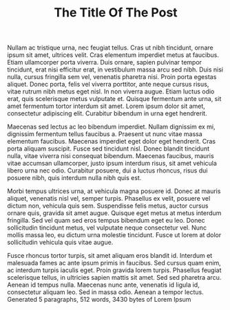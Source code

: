 ﻿---
title: The Title Of The Post
category: Spoons
---

Nullam ac tristique urna, nec feugiat tellus. Cras ut nibh tincidunt, ornare ipsum sit amet, ultrices velit. Cras elementum imperdiet metus at faucibus. Etiam ullamcorper porta viverra. Duis ornare, sapien pulvinar tempor tincidunt, erat nisi efficitur erat, in vestibulum massa arcu sed nibh. Duis nisi nulla, cursus fringilla sem vel, venenatis pharetra nisi. Proin porta egestas aliquet. Donec porta, felis vel viverra porttitor, ante neque cursus risus, vitae rutrum nibh metus eget nisl. In non viverra augue. Etiam luctus odio erat, quis scelerisque metus vulputate et. Quisque fermentum ante urna, sit amet fermentum tortor interdum sit amet. Lorem ipsum dolor sit amet, consectetur adipiscing elit. Curabitur bibendum in urna eget hendrerit.


Maecenas sed lectus ac leo bibendum imperdiet. Nullam dignissim ex mi, dignissim fermentum tellus faucibus a. Praesent ut nunc vitae massa elementum faucibus. Maecenas imperdiet eget dolor eget hendrerit. Cras porta aliquam suscipit. Fusce sed tincidunt nisl. Donec blandit tincidunt nulla, vitae viverra nisi consequat bibendum. Maecenas faucibus, mauris vitae accumsan ullamcorper, justo ipsum interdum risus, sit amet vehicula libero urna nec odio. Curabitur posuere, dui a luctus rhoncus, risus dui posuere nibh, quis interdum nulla nibh quis est.


Morbi tempus ultrices urna, at vehicula magna posuere id. Donec at mauris aliquet, venenatis nisl vel, semper turpis. Phasellus ex velit, posuere vel dictum non, vehicula quis sem. Suspendisse felis metus, auctor cursus ornare quis, gravida sit amet augue. Quisque eget metus at metus interdum fringilla. Sed vel quam sed eros tempus bibendum eget eu leo. Donec sollicitudin tincidunt metus, vel vulputate neque consectetur vel. Nunc mollis massa leo, eu dictum urna molestie tincidunt. Fusce ut lorem at dolor sollicitudin vehicula quis vitae augue.


Fusce rhoncus tortor turpis, sit amet aliquam eros blandit id. Interdum et malesuada fames ac ante ipsum primis in faucibus. Sed cursus quam enim, ac interdum turpis iaculis eget. Proin gravida lorem turpis. Phasellus feugiat scelerisque tellus, in ultricies sapien mattis sit amet. Sed sed pharetra arcu. Aenean id tempus nulla. Maecenas nunc ante, venenatis id ligula id, consectetur aliquam leo. Sed in massa odio. Aenean a tempor lectus.
Generated 5 paragraphs, 512 words, 3430 bytes of Lorem Ipsum